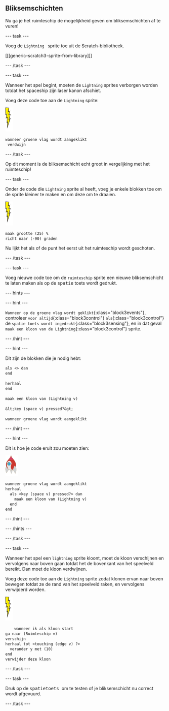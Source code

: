 ## Bliksemschichten

Nu ga je het ruimteschip de mogelijkheid geven om bliksemschichten af te vuren!

\--- task \---

Voeg de `Lightning ` sprite toe uit de Scratch-bibliotheek.

[[[generic-scratch3-sprite-from-library]]]

\--- /task \---

\--- task \---

Wanneer het spel begint, moeten de `Lightning` sprites verborgen worden totdat het spaceship zijn laser kanon afschiet.

Voeg deze code toe aan de `Lightning` sprite:

![lightning sprite](images/lightning-sprite.png)

```blocks3
wanneer groene vlag wordt aangeklikt 
 verdwijn
```

\--- /task \---

Op dit moment is de bliksemschicht echt groot in vergelijking met het ruimteschip!

\--- task \---

Onder de code die `Lightning` sprite al heeft, voeg je enkele blokken toe om de sprite kleiner te maken en om deze om te draaien.

![lightning sprite](images/lightning-sprite.png)

```blocks3
maak grootte (25) %
richt naar (-90) graden
```

Nu lijkt het als of de punt het eerst uit het ruimteschip wordt geschoten.

\--- /task \---

\--- task \---

Voeg nieuwe code toe om de `ruimteschip` sprite een nieuwe bliksemschicht te laten maken als op de <kbd>spatie</kbd> toets wordt gedrukt.

\--- hints \---

\--- hint \---

`Wanneer op de groene vlag wordt geklikt`{:class="block3events"}, controleer `voor altijd`{:class="block3control"} `als`{:class="block3control"} de `spatie toets wordt ingedrukt`{:class="block3sensing"}, en in dat geval `maak een kloon van de Lightning`{:class="block3control"} sprite.

\--- /hint \---

\--- hint \---

Dit zijn de blokken die je nodig hebt:

```blocks3
als <> dan
end

herhaal
end

maak een kloon van (Lightning v)

&lt;key (space v) pressed?&gt;

wanneer groene vlag wordt aangeklikt
```

\--- /hint \---

\--- hint \---

Dit is hoe je code eruit zou moeten zien:

![ruimteschip sprite](images/rocket-sprite.png)

```blocks3
wanneer groene vlag wordt aangeklikt
herhaal 
  als <key (space v) pressed?> dan 
    maak een kloon van (Lightning v)
  end
end
```

\--- /hint \---

\--- /hints \---

\--- /task \---

\--- task \---

Wanneer het spel een `lightning` sprite kloont, moet de kloon verschijnen en vervolgens naar boven gaan totdat het de bovenkant van het speelveld bereikt. Dan moet de kloon verdwijnen.

Voeg deze code toe aan de `Lightning` sprite zodat klonen ervan naar boven bewegen totdat ze de rand van het speelveld raken, en vervolgens verwijderd worden.

![lightning sprite](images/lightning-sprite.png)

```blocks3
    wanneer ik als kloon start
ga naar (Ruimteschip v)
verschijn
herhaal tot <touching (edge v) ?> 
  verander y met (10)
end
verwijder deze kloon
```

\--- /task \---

\--- task \---

Druk op de <kbd>spatietoets </kbd> om te testen of je bliksemschicht nu correct wordt afgevuurd.

\--- /task \---
